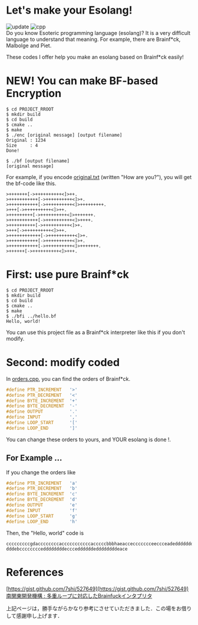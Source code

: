 # Let's make your Esolang!
![update](https://img.shields.io/badge/update-2020.01.22-9cf.svg?style=flat) 
![cpp](https://img.shields.io/badge/C++-11-blue.svg?style=flat)  
Do you know Esoteric programming language (esolang)?
It is a very difficult language to understand that meaning.
For example, there are Brainf*ck, Malbolge and Piet.  
  
These codes I offer help you make an esolang based on Brainf*ck easily!

# NEW! You can make BF-based Encryption  
```console
$ cd PROJECT_RROOT
$ mkdir build
$ cd build
$ cmake ..
$ make
$ ./enc [original message] [output filename]
Original : 1234
Size     : 4
Done!

$ ./bf [output filename]
[original message]
```

For example, if you encode [original.txt](original.txt) (written "How are you?"), you will get the bf-code like this.
  
```text
>+++++++[->++++++++++<]>++.
>+++++++++++[->++++++++++<]>+.
>+++++++++++[->++++++++++<]>+++++++++.
>+++[->++++++++++<]>++.
>+++++++++[->++++++++++<]>+++++++.
>+++++++++++[->++++++++++<]>++++.
>++++++++++[->++++++++++<]>+.
>+++[->++++++++++<]>++.
>++++++++++++[->++++++++++<]>+.
>+++++++++++[->++++++++++<]>+.
>+++++++++++[->++++++++++<]>+++++++.
>++++++[->++++++++++<]>+++.
```

# First: use pure Brainf*ck
```console
$ cd PROJECT_RROOT
$ mkdir build
$ cd build
$ cmake ..
$ make
$ ./bfi ../hello.bf
Hello, world!
```

You can use this project file as a Brainf*ck interpreter like this if you don't modify.

# Second: modify coded
In [orders.cpp](orders.h), you can find the orders of Brainf*ck.

```cpp
#define PTR_INCREMENT   '>'
#define PTR_DECREMENT   '<'
#define BYTE_INCREMENT  '+'
#define BYTE_DECREMENT  '-'
#define OUTPUT          '.'
#define INPUT           ','
#define LOOP_START      '['
#define LOOP_END        ']'
```

You can change these orders to yours, and YOUR esolang is done !.

## For Example ...
If you change the orders like
```cpp
#define PTR_INCREMENT   'a'
#define PTR_DECREMENT   'b'
#define BYTE_INCREMENT  'c'
#define BYTE_DECREMENT  'd'
#define OUTPUT          'e'
#define INPUT           'f'
#define LOOP_START      'g'
#define LOOP_END        'h'
```

Then, the "Hello, world" code is

```text
cccccccccgdaccccccccacccccccccccacccccbbbhaeacceccccccceeccceadeddddddddd
dddebcccccccceddddddddeccceddddddeddddddddeace
```

# References
[https://gist.github.com/7shi/527649](https://gist.github.com/7shi/527649)  
[南関東開発機構 : 多重ループに対応したBrainfuckインタプリタ](http://blog.livedoor.jp/south_kanto_dm/archives/51691594.html)  
  
上記ページは，勝手ながらかなり参考にさせていただきました．この場をお借りして感謝申し上げます．